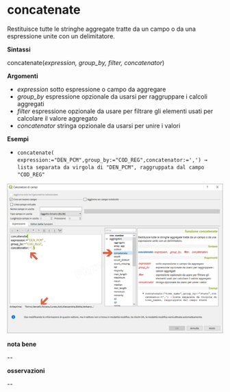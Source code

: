 # concatenate

Restituisce tutte le stringhe aggregate tratte da un campo o da una espressione unite con un delimitatore.

**Sintassi**

concatenate(_expression, group_by, filter, concatenator_)

**Argomenti**

* _expression_ sotto espressione o campo da aggregare
* _group_by_ espressione opzionale da usarsi per raggruppare i calcoli aggregati
* _filter_ espressione opzionale da usare per filtrare gli elementi usati per calcolare il valore aggregato
* _concatenator_ stringa opzionale da usarsi per unire i valori

**Esempi**

* `concatenate( expression:="DEN_PCM",group_by:="COD_REG",concatenator:=',') → lista separata da virgola di "DEN_PCM", raggruppata dal campo "COD_REG"`

![](/img/aggregates/concatenate/concatenate1.png)

**nota bene**

--

**osservazioni**

--